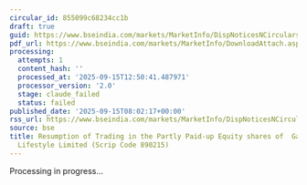```yaml
---
circular_id: 855099c68234cc1b
draft: true
guid: https://www.bseindia.com/markets/MarketInfo/DispNoticesNCirculars.aspx?Noticeid={1F60BD7F-3460-4AE2-8E0F-8927ADBB0A75}&noticeno=20250915-5&dt=09/15/2025&icount=5&totcount=50&flag=0
pdf_url: https://www.bseindia.com/markets/MarketInfo/DownloadAttach.aspx?id=20250915-5&attachedId=872fee24-a0c9-424f-9b87-0016ffcf7edc
processing:
  attempts: 1
  content_hash: ''
  processed_at: '2025-09-15T12:50:41.487971'
  processor_version: '2.0'
  stage: claude_failed
  status: failed
published_date: '2025-09-15T08:02:17+00:00'
rss_url: https://www.bseindia.com/markets/MarketInfo/DispNoticesNCirculars.aspx?Noticeid={1F60BD7F-3460-4AE2-8E0F-8927ADBB0A75}&noticeno=20250915-5&dt=09/15/2025&icount=5&totcount=50&flag=0
source: bse
title: Resumption of Trading in the Partly Paid-up Equity shares of  Garment Mantra
  Lifestyle Limited (Scrip Code 890215)
---
```


Processing in progress...